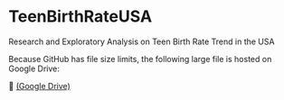 # TeenBirthRateUSA
Research and Exploratory Analysis on Teen Birth Rate Trend in the USA

Because GitHub has file size limits, the following large file is hosted on Google Drive:

📂 [(Google Drive)](https://drive.google.com/drive/folders/1Cqst_LKzq4g5oKEa-l2sn3SgLgrwUMpX?usp=drive_link)
